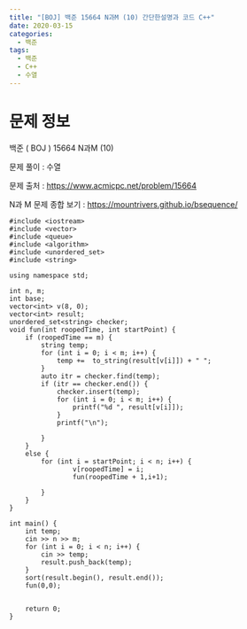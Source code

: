 ```yaml
---
title: "[BOJ] 백준 15664 N과M (10) 간단한설명과 코드 C++"
date: 2020-03-15
categories: 
  - 백준
tags: 
  - 백준
  - C++
  - 수열
---
```

# 문제 정보
백준 ( BOJ ) 15664 N과M (10)

문제 풀이 : 수열

문제 출처 : https://www.acmicpc.net/problem/15664


N과 M 문제 종합 보기 : https://mountrivers.github.io/bsequence/

```
#include <iostream>
#include <vector>
#include <queue>
#include <algorithm>
#include <unordered_set>
#include <string>

using namespace std;

int n, m;
int base;
vector<int> v(8, 0);
vector<int> result;
unordered_set<string> checker;
void fun(int roopedTime, int startPoint) {
	if (roopedTime == m) {
		string temp;
		for (int i = 0; i < m; i++) {
			temp +=  to_string(result[v[i]]) + " ";
		}
		auto itr = checker.find(temp);
		if (itr == checker.end()) {
			checker.insert(temp);
			for (int i = 0; i < m; i++) {
				printf("%d ", result[v[i]]);
			}
			printf("\n");

		}
	}
	else {
		for (int i = startPoint; i < n; i++) {
				v[roopedTime] = i;
				fun(roopedTime + 1,i+1);
			
		}
	}
}

int main() {
	int temp;
	cin >> n >> m;
	for (int i = 0; i < n; i++) {
		cin >> temp;
		result.push_back(temp);
	}
	sort(result.begin(), result.end());
	fun(0,0);


	return 0;
}
```
